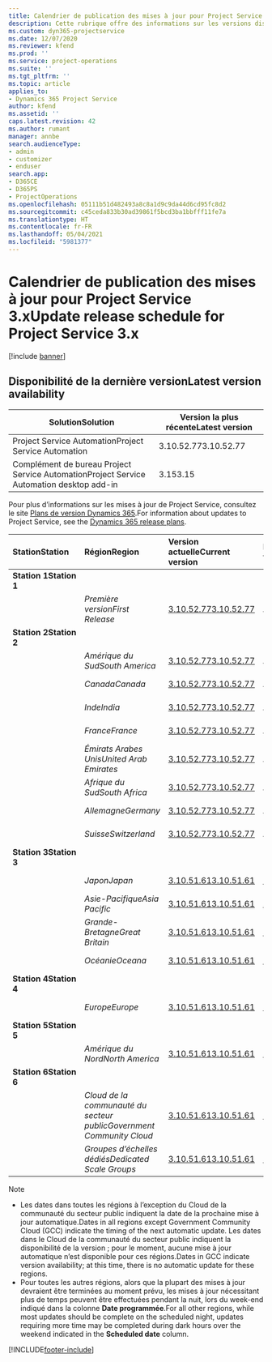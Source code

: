 ```yaml
---
title: Calendrier de publication des mises à jour pour Project Service 3.x
description: Cette rubrique offre des informations sur les versions disponibles et à venir de Dynamics 365 Project Service Automation.
ms.custom: dyn365-projectservice
ms.date: 12/07/2020
ms.reviewer: kfend
ms.prod: ''
ms.service: project-operations
ms.suite: ''
ms.tgt_pltfrm: ''
ms.topic: article
applies_to:
- Dynamics 365 Project Service
author: kfend
ms.assetid: ''
caps.latest.revision: 42
ms.author: rumant
manager: annbe
search.audienceType:
- admin
- customizer
- enduser
search.app:
- D365CE
- D365PS
- ProjectOperations
ms.openlocfilehash: 05111b51d482493a8c8a1d9c9da44d6cd95fc8d2
ms.sourcegitcommit: c45ceda833b30ad39861f5bcd3ba1bbfff11fe7a
ms.translationtype: HT
ms.contentlocale: fr-FR
ms.lasthandoff: 05/04/2021
ms.locfileid: "5981377"
---
```

# <a name="update-release-schedule-for-project-service-3x"></a><span data-ttu-id="f7871-103">Calendrier de publication des mises à jour pour Project Service 3.x</span><span class="sxs-lookup"><span data-stu-id="f7871-103">Update release schedule for Project Service 3.x</span></span>

[!include [banner](../includes/psa-now-project-operations.md)]

## <a name="latest-version-availability"></a><span data-ttu-id="f7871-104">Disponibilité de la dernière version</span><span class="sxs-lookup"><span data-stu-id="f7871-104">Latest version availability</span></span>

| <span data-ttu-id="f7871-105">Solution</span><span class="sxs-lookup"><span data-stu-id="f7871-105">Solution</span></span>  | <span data-ttu-id="f7871-106">Version la plus récente</span><span class="sxs-lookup"><span data-stu-id="f7871-106">Latest version</span></span> |
|-------|----|
| <span data-ttu-id="f7871-107">Project Service Automation</span><span class="sxs-lookup"><span data-stu-id="f7871-107">Project Service Automation</span></span>    | <span data-ttu-id="f7871-108">3.10.52.77</span><span class="sxs-lookup"><span data-stu-id="f7871-108">3.10.52.77</span></span> |
| <span data-ttu-id="f7871-109">Complément de bureau Project Service Automation</span><span class="sxs-lookup"><span data-stu-id="f7871-109">Project Service Automation desktop add-in</span></span>                | <span data-ttu-id="f7871-110">3.15</span><span class="sxs-lookup"><span data-stu-id="f7871-110">3.15</span></span>          |

<span data-ttu-id="f7871-111">Pour plus d’informations sur les mises à jour de Project Service, consultez le site [Plans de version Dynamics 365](/dynamics365/release-plans/).</span><span class="sxs-lookup"><span data-stu-id="f7871-111">For information about updates to Project Service, see the [Dynamics 365 release plans](/dynamics365/release-plans/).</span></span> 

| <span data-ttu-id="f7871-112">Station</span><span class="sxs-lookup"><span data-stu-id="f7871-112">Station</span></span>  | <span data-ttu-id="f7871-113">Région</span><span class="sxs-lookup"><span data-stu-id="f7871-113">Region</span></span> | <span data-ttu-id="f7871-114">Version actuelle</span><span class="sxs-lookup"><span data-stu-id="f7871-114">Current version</span></span> | <span data-ttu-id="f7871-115">Prochaine version</span><span class="sxs-lookup"><span data-stu-id="f7871-115">Next version</span></span> |  <span data-ttu-id="f7871-116">Date planifiée</span><span class="sxs-lookup"><span data-stu-id="f7871-116">Scheduled date</span></span>
| :---   | :---   | :---   | :---   |:---   |         
|<span data-ttu-id="f7871-117"><strong>Station 1</strong></span><span class="sxs-lookup"><span data-stu-id="f7871-117"><strong>Station 1</strong></span></span> | |  |  | |
| | <span data-ttu-id="f7871-118"><i>Première version</i></span><span class="sxs-lookup"><span data-stu-id="f7871-118"><i>First Release</i></span></span> | [<span data-ttu-id="f7871-119">3.10.52.77</span><span class="sxs-lookup"><span data-stu-id="f7871-119">3.10.52.77</span></span>](whats-new-ur-31.md) | <span data-ttu-id="f7871-120">À définir</span><span class="sxs-lookup"><span data-stu-id="f7871-120">TBD</span></span> | <span data-ttu-id="f7871-121">28 mai 2021</span><span class="sxs-lookup"><span data-stu-id="f7871-121">May 28, 2021</span></span>
|<span data-ttu-id="f7871-122"><strong>Station 2</strong></span><span class="sxs-lookup"><span data-stu-id="f7871-122"><strong>Station 2</strong></span></span> | |  |  | |
| | <span data-ttu-id="f7871-123"><i>Amérique du Sud</i></span><span class="sxs-lookup"><span data-stu-id="f7871-123"><i>South America</i></span></span> | [<span data-ttu-id="f7871-124">3.10.52.77</span><span class="sxs-lookup"><span data-stu-id="f7871-124">3.10.52.77</span></span>](whats-new-ur-31.md) | <span data-ttu-id="f7871-125">À définir</span><span class="sxs-lookup"><span data-stu-id="f7871-125">TBD</span></span> | <span data-ttu-id="f7871-126">4 juin 2021</span><span class="sxs-lookup"><span data-stu-id="f7871-126">June 4, 2021</span></span>
| | <span data-ttu-id="f7871-127"><i>Canada</i></span><span class="sxs-lookup"><span data-stu-id="f7871-127"><i>Canada</i></span></span> | [<span data-ttu-id="f7871-128">3.10.52.77</span><span class="sxs-lookup"><span data-stu-id="f7871-128">3.10.52.77</span></span>](whats-new-ur-31.md) | <span data-ttu-id="f7871-129">À définir</span><span class="sxs-lookup"><span data-stu-id="f7871-129">TBD</span></span> | <span data-ttu-id="f7871-130">4 juin 2021</span><span class="sxs-lookup"><span data-stu-id="f7871-130">June 4, 2021</span></span>
| | <span data-ttu-id="f7871-131"><i>Inde</i></span><span class="sxs-lookup"><span data-stu-id="f7871-131"><i>India</i></span></span> | [<span data-ttu-id="f7871-132">3.10.52.77</span><span class="sxs-lookup"><span data-stu-id="f7871-132">3.10.52.77</span></span>](whats-new-ur-31.md) | <span data-ttu-id="f7871-133">À définir</span><span class="sxs-lookup"><span data-stu-id="f7871-133">TBD</span></span> | <span data-ttu-id="f7871-134">4 juin 2021</span><span class="sxs-lookup"><span data-stu-id="f7871-134">June 4, 2021</span></span>
| | <span data-ttu-id="f7871-135"><i>France</i></span><span class="sxs-lookup"><span data-stu-id="f7871-135"><i>France</i></span></span> | [<span data-ttu-id="f7871-136">3.10.52.77</span><span class="sxs-lookup"><span data-stu-id="f7871-136">3.10.52.77</span></span>](whats-new-ur-31.md) | <span data-ttu-id="f7871-137">À définir</span><span class="sxs-lookup"><span data-stu-id="f7871-137">TBD</span></span> | <span data-ttu-id="f7871-138">4 juin 2021</span><span class="sxs-lookup"><span data-stu-id="f7871-138">June 4, 2021</span></span>
| | <span data-ttu-id="f7871-139"><i>Émirats Arabes Unis</i></span><span class="sxs-lookup"><span data-stu-id="f7871-139"><i>United Arab Emirates</i></span></span> | [<span data-ttu-id="f7871-140">3.10.52.77</span><span class="sxs-lookup"><span data-stu-id="f7871-140">3.10.52.77</span></span>](whats-new-ur-31.md) | <span data-ttu-id="f7871-141">À définir</span><span class="sxs-lookup"><span data-stu-id="f7871-141">TBD</span></span> | <span data-ttu-id="f7871-142">4 juin 2021</span><span class="sxs-lookup"><span data-stu-id="f7871-142">June 4, 2021</span></span>
| | <span data-ttu-id="f7871-143"><i>Afrique du Sud</i></span><span class="sxs-lookup"><span data-stu-id="f7871-143"><i>South Africa</i></span></span> | [<span data-ttu-id="f7871-144">3.10.52.77</span><span class="sxs-lookup"><span data-stu-id="f7871-144">3.10.52.77</span></span>](whats-new-ur-31.md) | <span data-ttu-id="f7871-145">À définir</span><span class="sxs-lookup"><span data-stu-id="f7871-145">TBD</span></span> | <span data-ttu-id="f7871-146">4 juin 2021</span><span class="sxs-lookup"><span data-stu-id="f7871-146">June 4, 2021</span></span>
| | <span data-ttu-id="f7871-147"><i>Allemagne</i></span><span class="sxs-lookup"><span data-stu-id="f7871-147"><i>Germany</i></span></span> | [<span data-ttu-id="f7871-148">3.10.52.77</span><span class="sxs-lookup"><span data-stu-id="f7871-148">3.10.52.77</span></span>](whats-new-ur-31.md) | <span data-ttu-id="f7871-149">À définir</span><span class="sxs-lookup"><span data-stu-id="f7871-149">TBD</span></span> | <span data-ttu-id="f7871-150">4 juin 2021</span><span class="sxs-lookup"><span data-stu-id="f7871-150">June 4, 2021</span></span>
| | <span data-ttu-id="f7871-151"><i>Suisse</i></span><span class="sxs-lookup"><span data-stu-id="f7871-151"><i>Switzerland</i></span></span> | [<span data-ttu-id="f7871-152">3.10.52.77</span><span class="sxs-lookup"><span data-stu-id="f7871-152">3.10.52.77</span></span>](whats-new-ur-31.md) | <span data-ttu-id="f7871-153">À définir</span><span class="sxs-lookup"><span data-stu-id="f7871-153">TBD</span></span> | <span data-ttu-id="f7871-154">4 juin 2021</span><span class="sxs-lookup"><span data-stu-id="f7871-154">June 4, 2021</span></span>
|<span data-ttu-id="f7871-155"><strong>Station 3</strong></span><span class="sxs-lookup"><span data-stu-id="f7871-155"><strong>Station 3</strong></span></span> | |  |  | |
| | <span data-ttu-id="f7871-156"><i>Japon</i></span><span class="sxs-lookup"><span data-stu-id="f7871-156"><i>Japan</i></span></span> | [<span data-ttu-id="f7871-157">3.10.51.61</span><span class="sxs-lookup"><span data-stu-id="f7871-157">3.10.51.61</span></span>](whats-new-ur-30.md) | [<span data-ttu-id="f7871-158">3.10.52.77</span><span class="sxs-lookup"><span data-stu-id="f7871-158">3.10.52.77</span></span>](whats-new-ur-31.md) | <span data-ttu-id="f7871-159">07 mai 2021</span><span class="sxs-lookup"><span data-stu-id="f7871-159">May 07, 2021</span></span>
| | <span data-ttu-id="f7871-160"><i>Asie-Pacifique</i></span><span class="sxs-lookup"><span data-stu-id="f7871-160"><i>Asia Pacific</i></span></span> | [<span data-ttu-id="f7871-161">3.10.51.61</span><span class="sxs-lookup"><span data-stu-id="f7871-161">3.10.51.61</span></span>](whats-new-ur-30.md) | [<span data-ttu-id="f7871-162">3.10.52.77</span><span class="sxs-lookup"><span data-stu-id="f7871-162">3.10.52.77</span></span>](whats-new-ur-31.md) | <span data-ttu-id="f7871-163">07 mai 2021</span><span class="sxs-lookup"><span data-stu-id="f7871-163">May 07, 2021</span></span>
| | <span data-ttu-id="f7871-164"><i>Grande-Bretagne</i></span><span class="sxs-lookup"><span data-stu-id="f7871-164"><i>Great Britain</i></span></span> | [<span data-ttu-id="f7871-165">3.10.51.61</span><span class="sxs-lookup"><span data-stu-id="f7871-165">3.10.51.61</span></span>](whats-new-ur-30.md) | [<span data-ttu-id="f7871-166">3.10.52.77</span><span class="sxs-lookup"><span data-stu-id="f7871-166">3.10.52.77</span></span>](whats-new-ur-31.md) | <span data-ttu-id="f7871-167">07 mai 2021</span><span class="sxs-lookup"><span data-stu-id="f7871-167">May 07, 2021</span></span>
| | <span data-ttu-id="f7871-168"><i>Océanie</i></span><span class="sxs-lookup"><span data-stu-id="f7871-168"><i>Oceana</i></span></span> | [<span data-ttu-id="f7871-169">3.10.51.61</span><span class="sxs-lookup"><span data-stu-id="f7871-169">3.10.51.61</span></span>](whats-new-ur-30.md) | [<span data-ttu-id="f7871-170">3.10.52.77</span><span class="sxs-lookup"><span data-stu-id="f7871-170">3.10.52.77</span></span>](whats-new-ur-31.md) | <span data-ttu-id="f7871-171">07 mai 2021</span><span class="sxs-lookup"><span data-stu-id="f7871-171">May 07, 2021</span></span>
|<span data-ttu-id="f7871-172"><strong>Station 4</strong></span><span class="sxs-lookup"><span data-stu-id="f7871-172"><strong>Station 4</strong></span></span> | |  |  | |
| | <span data-ttu-id="f7871-173"><i>Europe</i></span><span class="sxs-lookup"><span data-stu-id="f7871-173"><i>Europe</i></span></span> | [<span data-ttu-id="f7871-174">3.10.51.61</span><span class="sxs-lookup"><span data-stu-id="f7871-174">3.10.51.61</span></span>](whats-new-ur-30.md) | [<span data-ttu-id="f7871-175">3.10.52.77</span><span class="sxs-lookup"><span data-stu-id="f7871-175">3.10.52.77</span></span>](whats-new-ur-31.md) | <span data-ttu-id="f7871-176">14 mai 2021</span><span class="sxs-lookup"><span data-stu-id="f7871-176">May 14, 2021</span></span>
|<span data-ttu-id="f7871-177"><strong>Station 5</strong></span><span class="sxs-lookup"><span data-stu-id="f7871-177"><strong>Station 5</strong></span></span> | |  |  | |
| | <span data-ttu-id="f7871-178"><i>Amérique du Nord</i></span><span class="sxs-lookup"><span data-stu-id="f7871-178"><i>North America</i></span></span> | [<span data-ttu-id="f7871-179">3.10.51.61</span><span class="sxs-lookup"><span data-stu-id="f7871-179">3.10.51.61</span></span>](whats-new-ur-30.md) | [<span data-ttu-id="f7871-180">3.10.52.77</span><span class="sxs-lookup"><span data-stu-id="f7871-180">3.10.52.77</span></span>](whats-new-ur-31.md) | <span data-ttu-id="f7871-181">21 mai 2021</span><span class="sxs-lookup"><span data-stu-id="f7871-181">May 21, 2021</span></span>
|<span data-ttu-id="f7871-182"><strong>Station 6</strong></span><span class="sxs-lookup"><span data-stu-id="f7871-182"><strong>Station 6</strong></span></span> | |  |  | |
| | <span data-ttu-id="f7871-183"><i>Cloud de la communauté du secteur public</i></span><span class="sxs-lookup"><span data-stu-id="f7871-183"><i>Government Community Cloud</i></span></span> | [<span data-ttu-id="f7871-184">3.10.51.61</span><span class="sxs-lookup"><span data-stu-id="f7871-184">3.10.51.61</span></span>](whats-new-ur-30.md) | [<span data-ttu-id="f7871-185">3.10.52.77</span><span class="sxs-lookup"><span data-stu-id="f7871-185">3.10.52.77</span></span>](whats-new-ur-31.md) | <span data-ttu-id="f7871-186">21 mai 2021</span><span class="sxs-lookup"><span data-stu-id="f7871-186">May 21, 2021</span></span>
| | <span data-ttu-id="f7871-187"><i>Groupes d’échelles dédiés</i></span><span class="sxs-lookup"><span data-stu-id="f7871-187"><i>Dedicated Scale Groups</i></span></span> | [<span data-ttu-id="f7871-188">3.10.51.61</span><span class="sxs-lookup"><span data-stu-id="f7871-188">3.10.51.61</span></span>](whats-new-ur-30.md) | [<span data-ttu-id="f7871-189">3.10.52.77</span><span class="sxs-lookup"><span data-stu-id="f7871-189">3.10.52.77</span></span>](whats-new-ur-31.md) | <span data-ttu-id="f7871-190">28 mai 2021</span><span class="sxs-lookup"><span data-stu-id="f7871-190">May 28, 2021</span></span>

>[!Note]
> - <span data-ttu-id="f7871-191">Les dates dans toutes les régions à l’exception du Cloud de la communauté du secteur public indiquent la date de la prochaine mise à jour automatique.</span><span class="sxs-lookup"><span data-stu-id="f7871-191">Dates in all regions except Government Community Cloud (GCC) indicate the timing of the next automatic update.</span></span> <span data-ttu-id="f7871-192">Les dates dans le Cloud de la communauté du secteur public indiquent la disponibilité de la version ; pour le moment, aucune mise à jour automatique n’est disponible pour ces régions.</span><span class="sxs-lookup"><span data-stu-id="f7871-192">Dates in GCC indicate version availability; at this time, there is no automatic update for these regions.</span></span>
> - <span data-ttu-id="f7871-193">Pour toutes les autres régions, alors que la plupart des mises à jour devraient être terminées au moment prévu, les mises à jour nécessitant plus de temps peuvent être effectuées pendant la nuit, lors du week-end indiqué dans la colonne **Date programmée**.</span><span class="sxs-lookup"><span data-stu-id="f7871-193">For all other regions, while most updates should be complete on the scheduled night, updates requiring more time may be completed during dark hours over the weekend indicated in the **Scheduled date** column.</span></span>


[!INCLUDE[footer-include](../includes/footer-banner.md)]
